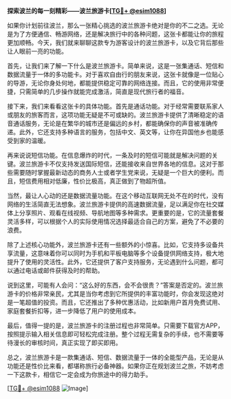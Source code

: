 **探索波兰的每一刻精彩——波兰旅游卡[[TG💪+ @esim1088](https://t.me/s/esim1088)]**

如果你计划前往波兰，那么一张精心挑选的波兰旅游卡绝对是你的不二之选。无论是为了方便通信、畅游网络，还是解决旅行中的各种问题，这张卡都能让你的旅程更加顺畅。今天，我们就来聊聊这款专为游客设计的波兰旅游卡，以及它背后那些让人眼前一亮的功能。

首先，让我们来了解一下什么是波兰旅游卡。简单来说，这是一张集通话、短信和数据流量于一体的多功能卡。对于喜欢自由行的朋友来说，这张卡就像是一位贴心的导游，无论你身处何地，都能提供稳定可靠的网络连接。而且，它的使用非常便捷，只需简单的几步操作就能完成激活，简直是现代旅行者的福音。

接下来，我们来看看这张卡的具体功能。首先是通话功能。对于经常需要联系家人或朋友的旅客而言，这项功能无疑是不可或缺的。波兰旅游卡提供了清晰稳定的语音通话服务，无论是在繁华的城市还是偏远的乡村，都能确保你的声音被准确传递。此外，它还支持多种语言的服务，包括中文、英文等，让你在异国他乡也能感受到家的温暖。

再来说说短信功能。在信息爆炸的时代，一条及时的短信可能就是解决问题的关键。波兰旅游卡不仅支持发送国际短信，还能接收来自世界各地的信息。这对于那些需要随时掌握最新动态的商务人士或者学生党来说，无疑是一个巨大的便利。而且，短信费用相对低廉，性价比极高，真正做到了物超所值。

当然，最让人心动的还是数据流量功能。在这个移动互联网无处不在的时代，没有网络的生活简直无法想象。波兰旅游卡提供的高速数据流量，足以满足你在社交媒体上分享照片、观看在线视频、导航地图等多种需求。更重要的是，它的流量套餐灵活多样，可以根据个人的实际使用情况选择最适合自己的方案，避免了不必要的浪费。

除了上述核心功能外，波兰旅游卡还有一些额外的小惊喜。比如，它支持多设备共享流量，这意味着你可以同时为手机和平板电脑等多个设备提供网络支持，极大地提升了使用的灵活性。此外，它还提供了客户支持服务，无论遇到什么问题，都可以通过电话或邮件获得及时的帮助。

说到这里，可能有人会问：“这么好的东西，会不会很贵？”答案是否定的。波兰旅游卡的价格非常亲民，尤其是当你考虑到它所提供的丰富功能时，你会发现这绝对是一笔超值的投资。而且，它还推出了多种优惠活动，比如新用户首月免费试用、家庭套餐折扣等，进一步降低了用户的使用成本。

最后，值得一提的是，波兰旅游卡的注册过程也非常简单。只需要下载官方APP，按照提示输入相关信息即可轻松完成注册。整个过程无需复杂的手续，也不需要等待漫长的审核时间，真正实现了即买即用。

总之，波兰旅游卡是一款集通话、短信、数据流量于一体的全能型产品，无论是从功能还是性价比来看，都堪称旅行必备神器。如果你正在规划波兰之旅，不妨考虑一下这款卡，相信它一定会成为你旅途中的得力助手。

[[TG💪+ @esim1088](https://t.me/s/esim1088) ![Image](https://i.postimg.cc/4NQfJmqS/Snipaste-2025-05-13-00-14-12.png)]